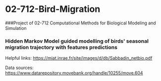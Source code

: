 # 02-712-Bird-Migration
###Project of 02-712 Computational Methods for Biological Modeling and Simulation
### Hidden Markov Model guided modelling of birds' seasonal migration trajectory with features predictions

Helpful links:
https://miat.inrae.fr/site/images/d/db/Sabbadin_netbio.pdf

Data sources:
https://www.datarepository.movebank.org/handle/10255/move.604

